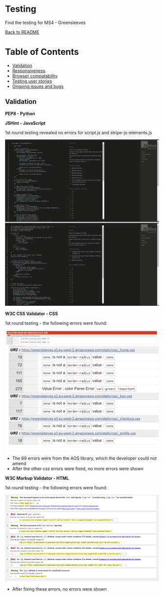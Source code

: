 # Testing

Find the testing for MS4 - Greensleeves

[Back to README](https://github.com/lmw95/MS4-greensleeves#ms4---greensleeves)

# Table of Contents
* [Validation]()
* [Responsiveness]()
* [Browser compatability]()
* [Testing user stories]()
* [Ongoing issues and bugs]()

## **Validation**

**PEP8 - Python**

**JSHint - JavaScript**

1st round testing revealed no errors for script.js and stripe-js-elements.js

![](https://github.com/lmw95/MS4-greensleeves/blob/main/documentation/testing/js-errors-script.png)
![](https://github.com/lmw95/MS4-greensleeves/blob/main/documentation/testing/js-errors-stripe.png)

**W3C CSS Validator - CSS**

1st round testing - the following errors were found:

![](https://github.com/lmw95/MS4-greensleeves/blob/main/documentation/testing/css-errors.png)
![](https://github.com/lmw95/MS4-greensleeves/blob/main/documentation/testing/css-errors-2.png)

* The 69 errors were from the AOS library, which the developer could not amend
* After the other css errors were fixed, no more errors were shown

**W3C Markup Validator - HTML**

1st round testing - the following errors were found:

![](https://github.com/lmw95/MS4-greensleeves/blob/main/documentation/testing/markup-errors.png)

* After fixing these errors, no errors were shown
